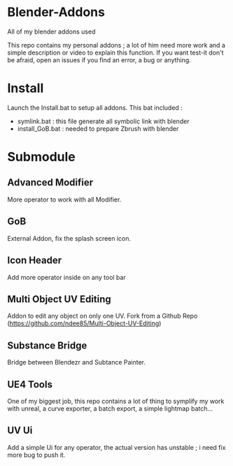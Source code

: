 # Blender-Addons
All of my blender addons used

This repo contains my personal addons ; a lot of him need more work and a simple description or video to explain this function. If you want test-it don't be afraid, open an issues if you find an error, a bug or anything.

# Install
Launch the Install.bat to setup all addons. 
This bat included :
- symlink.bat : this file generate all symbolic link with blender
- install_GoB.bat : needed to prepare Zbrush with blender

# Submodule
## Advanced Modifier
More operator to work with all Modifier.

## GoB
External Addon, fix the splash screen icon.

## Icon Header
Add more operator inside on any tool bar

## Multi Object UV Editing
Addon to edit any object on only one UV. Fork from a Github Repo (https://github.com/ndee85/Multi-Object-UV-Editing)

## Substance Bridge
Bridge between Blendezr and Subtance Painter.

## UE4 Tools
One of my biggest job, this repo contains a lot of thing to symplify my work with unreal, a curve exporter, a batch export, a simple lightmap batch... 

## UV Ui
Add a simple Ui for any operator, the actual version has unstable ; i need fix more bug to push it.
